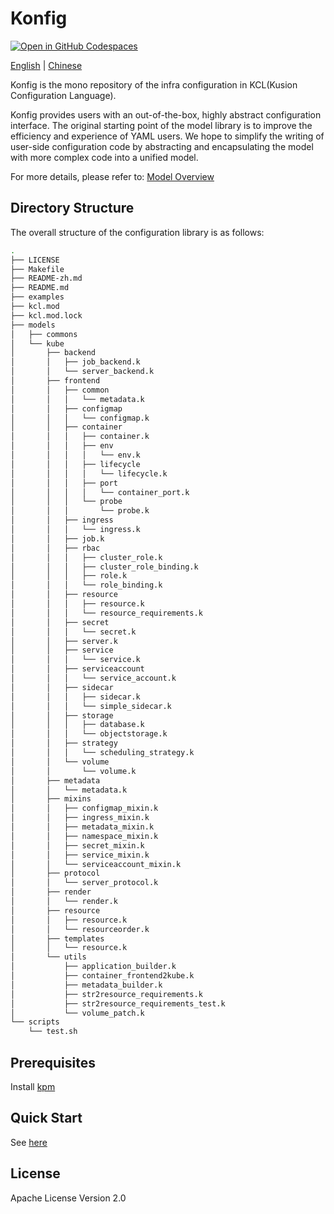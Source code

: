 # Konfig

[![Open in GitHub Codespaces](https://github.com/codespaces/badge.svg)](https://github.com/codespaces/new?hide_repo_select=true&ref=main&repo=488867056&machine=standardLinux32gb&devcontainer_path=.devcontainer.json)

[English](README.md) | [Chinese](README-zh.md)

Konfig is the mono repository of the infra configuration in KCL(Kusion Configuration Language).

Konfig provides users with an out-of-the-box, highly abstract configuration interface. The original starting point of the model library is to improve the efficiency and experience of YAML users. We hope to simplify the writing of user-side configuration code by abstracting and encapsulating the model with more complex code into a unified model.

For more details, please refer to: [Model Overview](https://kcl-lang.io/docs/user_docs/guides/working-with-konfig/overview)

## Directory Structure

The overall structure of the configuration library is as follows:

```bash
.
├── LICENSE
├── Makefile
├── README-zh.md
├── README.md
├── examples
├── kcl.mod
├── kcl.mod.lock
├── models
│   ├── commons
│   └── kube
│       ├── backend
│       │   ├── job_backend.k
│       │   └── server_backend.k
│       ├── frontend
│       │   ├── common
│       │   │   └── metadata.k
│       │   ├── configmap
│       │   │   └── configmap.k
│       │   ├── container
│       │   │   ├── container.k
│       │   │   ├── env
│       │   │   │   └── env.k
│       │   │   ├── lifecycle
│       │   │   │   └── lifecycle.k
│       │   │   ├── port
│       │   │   │   └── container_port.k
│       │   │   └── probe
│       │   │       └── probe.k
│       │   ├── ingress
│       │   │   └── ingress.k
│       │   ├── job.k
│       │   ├── rbac
│       │   │   ├── cluster_role.k
│       │   │   ├── cluster_role_binding.k
│       │   │   ├── role.k
│       │   │   └── role_binding.k
│       │   ├── resource
│       │   │   ├── resource.k
│       │   │   └── resource_requirements.k
│       │   ├── secret
│       │   │   └── secret.k
│       │   ├── server.k
│       │   ├── service
│       │   │   └── service.k
│       │   ├── serviceaccount
│       │   │   └── service_account.k
│       │   ├── sidecar
│       │   │   ├── sidecar.k
│       │   │   └── simple_sidecar.k
│       │   ├── storage
│       │   │   ├── database.k
│       │   │   └── objectstorage.k
│       │   ├── strategy
│       │   │   └── scheduling_strategy.k
│       │   └── volume
│       │       └── volume.k
│       ├── metadata
│       │   └── metadata.k
│       ├── mixins
│       │   ├── configmap_mixin.k
│       │   ├── ingress_mixin.k
│       │   ├── metadata_mixin.k
│       │   ├── namespace_mixin.k
│       │   ├── secret_mixin.k
│       │   ├── service_mixin.k
│       │   └── serviceaccount_mixin.k
│       ├── protocol
│       │   └── server_protocol.k
│       ├── render
│       │   └── render.k
│       ├── resource
│       │   ├── resource.k
│       │   └── resourceorder.k
│       ├── templates
│       │   └── resource.k
│       └── utils
│           ├── application_builder.k
│           ├── container_frontend2kube.k
│           ├── metadata_builder.k
│           ├── str2resource_requirements.k
│           ├── str2resource_requirements_test.k
│           └── volume_patch.k
└── scripts
    └── test.sh
```

## Prerequisites

Install [kpm](https://kcl-lang.io/docs/user_docs/guides/package-management/installation)

## Quick Start

See [here](https://kcl-lang.io/docs/user_docs/guides/working-with-konfig/guide)

## License

Apache License Version 2.0
